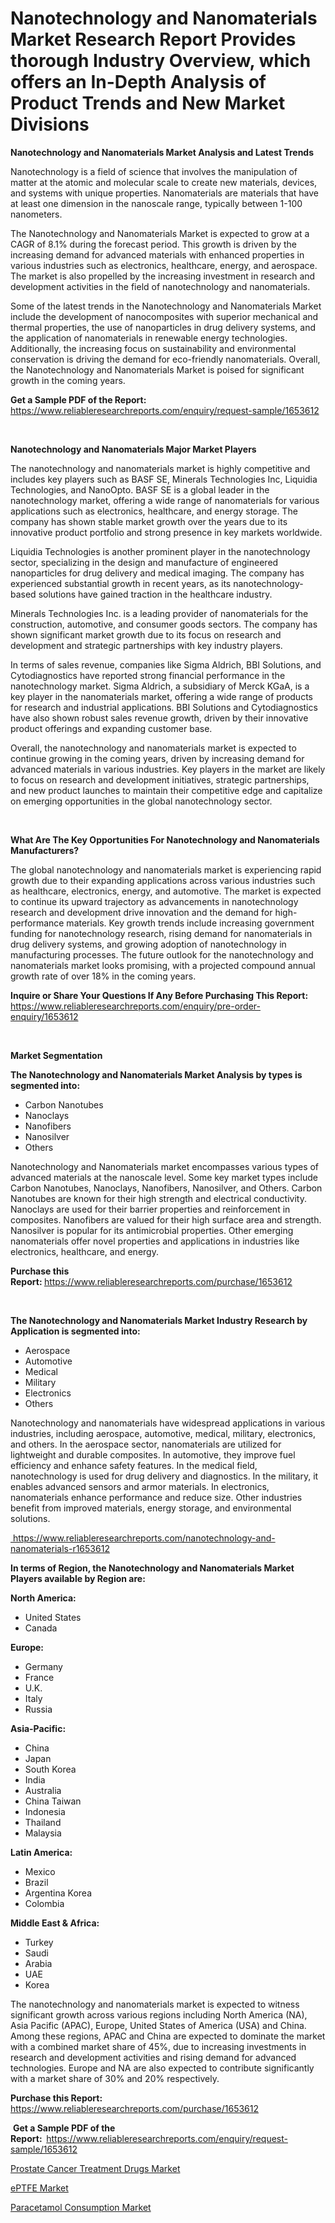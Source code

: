 <p><h1>Nanotechnology and Nanomaterials Market Research Report Provides thorough Industry Overview, which offers an In-Depth Analysis of Product Trends and New Market Divisions</h1></p><p><strong>Nanotechnology and Nanomaterials Market Analysis and Latest Trends</strong></p>
<p><p>Nanotechnology is a field of science that involves the manipulation of matter at the atomic and molecular scale to create new materials, devices, and systems with unique properties. Nanomaterials are materials that have at least one dimension in the nanoscale range, typically between 1-100 nanometers.</p><p>The Nanotechnology and Nanomaterials Market is expected to grow at a CAGR of 8.1% during the forecast period. This growth is driven by the increasing demand for advanced materials with enhanced properties in various industries such as electronics, healthcare, energy, and aerospace. The market is also propelled by the increasing investment in research and development activities in the field of nanotechnology and nanomaterials.</p><p>Some of the latest trends in the Nanotechnology and Nanomaterials Market include the development of nanocomposites with superior mechanical and thermal properties, the use of nanoparticles in drug delivery systems, and the application of nanomaterials in renewable energy technologies. Additionally, the increasing focus on sustainability and environmental conservation is driving the demand for eco-friendly nanomaterials. Overall, the Nanotechnology and Nanomaterials Market is poised for significant growth in the coming years.</p></p>
<p><strong>Get a Sample PDF of the Report:&nbsp;</strong> <a href="https://www.reliableresearchreports.com/enquiry/request-sample/1653612">https://www.reliableresearchreports.com/enquiry/request-sample/1653612</a></p>
<p>&nbsp;</p>
<p><strong>Nanotechnology and Nanomaterials Major Market Players</strong></p>
<p><p>The nanotechnology and nanomaterials market is highly competitive and includes key players such as BASF SE, Minerals Technologies Inc, Liquidia Technologies, and NanoOpto. BASF SE is a global leader in the nanotechnology market, offering a wide range of nanomaterials for various applications such as electronics, healthcare, and energy storage. The company has shown stable market growth over the years due to its innovative product portfolio and strong presence in key markets worldwide.</p><p>Liquidia Technologies is another prominent player in the nanotechnology sector, specializing in the design and manufacture of engineered nanoparticles for drug delivery and medical imaging. The company has experienced substantial growth in recent years, as its nanotechnology-based solutions have gained traction in the healthcare industry.</p><p>Minerals Technologies Inc. is a leading provider of nanomaterials for the construction, automotive, and consumer goods sectors. The company has shown significant market growth due to its focus on research and development and strategic partnerships with key industry players.</p><p>In terms of sales revenue, companies like Sigma Aldrich, BBI Solutions, and Cytodiagnostics have reported strong financial performance in the nanotechnology market. Sigma Aldrich, a subsidiary of Merck KGaA, is a key player in the nanomaterials market, offering a wide range of products for research and industrial applications. BBI Solutions and Cytodiagnostics have also shown robust sales revenue growth, driven by their innovative product offerings and expanding customer base.</p><p>Overall, the nanotechnology and nanomaterials market is expected to continue growing in the coming years, driven by increasing demand for advanced materials in various industries. Key players in the market are likely to focus on research and development initiatives, strategic partnerships, and new product launches to maintain their competitive edge and capitalize on emerging opportunities in the global nanotechnology sector.</p></p>
<p>&nbsp;</p>
<p><strong>What Are The Key Opportunities For Nanotechnology and Nanomaterials Manufacturers?</strong></p>
<p><p>The global nanotechnology and nanomaterials market is experiencing rapid growth due to their expanding applications across various industries such as healthcare, electronics, energy, and automotive. The market is expected to continue its upward trajectory as advancements in nanotechnology research and development drive innovation and the demand for high-performance materials. Key growth trends include increasing government funding for nanotechnology research, rising demand for nanomaterials in drug delivery systems, and growing adoption of nanotechnology in manufacturing processes. The future outlook for the nanotechnology and nanomaterials market looks promising, with a projected compound annual growth rate of over 18% in the coming years.</p></p>
<p><strong>Inquire or Share Your Questions If Any Before Purchasing This Report:</strong> <a href="https://www.reliableresearchreports.com/enquiry/pre-order-enquiry/1653612">https://www.reliableresearchreports.com/enquiry/pre-order-enquiry/1653612</a></p>
<p>&nbsp;</p>
<p><strong>Market Segmentation</strong></p>
<p><strong>The Nanotechnology and Nanomaterials Market Analysis by types is segmented into:</strong></p>
<p><ul><li>Carbon Nanotubes</li><li>Nanoclays</li><li>Nanofibers</li><li>Nanosilver</li><li>Others</li></ul></p>
<p><p>Nanotechnology and Nanomaterials market encompasses various types of advanced materials at the nanoscale level. Some key market types include Carbon Nanotubes, Nanoclays, Nanofibers, Nanosilver, and Others. Carbon Nanotubes are known for their high strength and electrical conductivity. Nanoclays are used for their barrier properties and reinforcement in composites. Nanofibers are valued for their high surface area and strength. Nanosilver is popular for its antimicrobial properties. Other emerging nanomaterials offer novel properties and applications in industries like electronics, healthcare, and energy.</p></p>
<p><strong>Purchase this Report:&nbsp;</strong><a href="https://www.reliableresearchreports.com/purchase/1653612">https://www.reliableresearchreports.com/purchase/1653612</a></p>
<p>&nbsp;</p>
<p><strong>The Nanotechnology and Nanomaterials Market Industry Research by Application is segmented into:</strong></p>
<p><ul><li>Aerospace</li><li>Automotive</li><li>Medical</li><li>Military</li><li>Electronics</li><li>Others</li></ul></p>
<p><p>Nanotechnology and nanomaterials have widespread applications in various industries, including aerospace, automotive, medical, military, electronics, and others. In the aerospace sector, nanomaterials are utilized for lightweight and durable composites. In automotive, they improve fuel efficiency and enhance safety features. In the medical field, nanotechnology is used for drug delivery and diagnostics. In the military, it enables advanced sensors and armor materials. In electronics, nanomaterials enhance performance and reduce size. Other industries benefit from improved materials, energy storage, and environmental solutions.</p></p>
<p><a href="https://www.reliableresearchreports.com/nanotechnology-and-nanomaterials-r1653612">&nbsp;https://www.reliableresearchreports.com/nanotechnology-and-nanomaterials-r1653612</a></p>
<p><strong>In terms of Region, the Nanotechnology and Nanomaterials Market Players available by Region are:</strong></p>
<p>
    <p> <strong> North America: </strong>
        <ul>
            <li>United States</li>
            <li>Canada</li>
        </ul>
        </p> 
    <p> <strong> Europe: </strong>
        <ul>
            <li>Germany</li>
            <li>France</li>
            <li>U.K.</li>
            <li>Italy</li>
            <li>Russia</li>
        </ul>
        </p> 
    <p> <strong> Asia-Pacific: </strong>
        <ul>
            <li>China</li>
            <li>Japan</li>
            <li>South Korea</li>
            <li>India</li>
            <li>Australia</li>
            <li>China Taiwan</li>
            <li>Indonesia</li>
            <li>Thailand</li>
            <li>Malaysia</li>
        </ul>
        </p> 
    <p> <strong> Latin America: </strong>
        <ul>
            <li>Mexico</li>
            <li>Brazil</li>
            <li>Argentina Korea</li>
            <li>Colombia</li>
        </ul>
        </p> 
    <p> <strong> Middle East & Africa: </strong>
        <ul>
            <li>Turkey</li>
            <li>Saudi</li>
            <li>Arabia</li>
            <li>UAE</li>
            <li>Korea</li>
        </ul>
    </p>
    </p>
<p><p>The nanotechnology and nanomaterials market is expected to witness significant growth across various regions including North America (NA), Asia Pacific (APAC), Europe, United States of America (USA) and China. Among these regions, APAC and China are expected to dominate the market with a combined market share of 45%, due to increasing investments in research and development activities and rising demand for advanced technologies. Europe and NA are also expected to contribute significantly with a market share of 30% and 20% respectively.</p></p>
<p><strong>Purchase this Report: </strong><a href="https://www.reliableresearchreports.com/purchase/1653612">https://www.reliableresearchreports.com/purchase/1653612</a></p>
<p>&nbsp;<strong>Get a Sample PDF of the Report:&nbsp;&nbsp;</strong><a href="https://www.reliableresearchreports.com/enquiry/request-sample/1653612">https://www.reliableresearchreports.com/enquiry/request-sample/1653612</a></p>
<p><strong></strong></p>
<p><p><a href="https://github.com/susanjprice2023/Market-Research-Report-List-1/blob/main/prostate-cancer-treatment-drugs-market.md">Prostate Cancer Treatment Drugs Market</a></p><p><a href="https://www.linkedin.com/pulse/global-eptfe-market-size-trends-insights-projections-from-xifbf">ePTFE Market</a></p><p><a href="https://www.linkedin.com/pulse/paracetamol-consumption-market-comprehensive-assessment-3ep3c">Paracetamol Consumption Market</a></p></p>